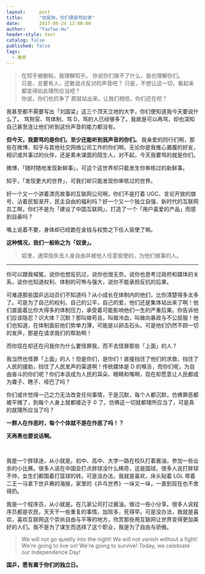 ```yaml
---
layout:     post
title:      "他是狗，你们便是苟奴隶"
date:       2017-06-24 12:00:00
author:     "TaoTao-Hu"
header-style: text
catalog: false
published: false
tags:
  - 被夹
---
```


> 在知乎被删帖，我理解知乎。
> 你说你们做不了什么，我也理解你们。
> <br/>
> 只是，总要有人，还敢说点反对的声音吧？
> 只是，不想让这一切，看起来都变得如此理所应当吧？
> <br/>
> 你说，你们也抗争了
> 那就站出来，让我们相信，你们还在吧？

我甚至都不需要写出「刘国梁」这三个顶天立地的大字，你们便知道我今天要说什么了。
骂狗官、骂体制、骂 D，骂的人已经够多了。我故是可以再骂，却也深知自己甚至连让他们听到这份声音的能力都没有。

**但今天，我要骂的是你们，至少还能听到我声音的你们。** 我亲爱的同行们啊，那些在微博、知乎与其他社交网络公司工作的你们啊。无论你是我推心置腹的好友，相识或共事过的伙伴，还是素未谋面的陌生人，对不起，今天我要骂的就是你们。

微博，「随时随地发现新鲜事」，可这个这世界却只能发生你审核过的新鲜事。

知乎，「发现更大的世界」，可我们却只能发现你审核过的世界。

好一个又一个讲着漂亮故事的互联网公司啊，你们不是打着 UGC、言论开放的旗号、沾着民智渐开，民主自由的福利吗？好一个又一个独立自强、新时代的互联网员工啊，你们不是为「建设了中国互联网」，打造了一个「用户喜爱的产品」而感到自豪吗？

嘴上说着不要，身体却已经跪在金钱与权势之下任人驱使了嘛。

**这种情况，我们一般称之为「奴隶」。**

> 奴隶，通常指失去人身自由并被他人任意驱使的，为他们做事的人。

---

你可以跟我喊冤，说你也想反抗过，说你也很无奈。说你也思考过政府和媒体的关系，说你也知道权利、体制的可怖与强大，说你不能承担反抗的后果。

可难道那些国乒远动员们不知道吗？从小成长在体制内的他们，比你清楚得多太多了。可是为了自己的权利、自己的公平，自己的爱，他们还是集体站出来了啊！他们直面着比你大得多的体制压力，承受着可能影响他们一生的严重后果。你告诉他们应该隐忍？识大体？沉默？那叫做苟且，叫做冷血，叫做向暴政与不公屈服！他们也知道，在体制面前他们势单力薄，可能是以卵击石头。可是他们仍然不顾一切的发声，那是在请求我们的帮助啊！

而你现在却还在问我你为什么要怪罪我，而不去怪罪那些「上面」的人？

我当然也怪罪「上面」的人！但是你们，是你们！直接挡住了他们的求救，挡住了人民的援助，挡住了人民发声的渠道啊！传统媒体是 D 的喉舌，而你们呢，为自由奋斗的你们呢？你们本该成为人民的耳朵、眼睛和嘴啊，现在却愿意让人民都成为聋子、瞎子、哑巴了吗？

你们或许觉得一己之力无法改变任何事情，于是沉默，每个人都沉默，仿佛罪恶都被平摊了，到每个人身上就都接近于 0 了。仿佛这一切就都理所应当了，可是真的就理所应当了吗？

**一群人在作恶时，每个个体就不是在作恶了吗！？**

**天再黑也要说话啊。**

<br />


我是一个胖球迷，从小就是。初中、高中、大学一路在校队打着酱油，参加一些业余的小比赛。很多人说在中国会打点胖球没什么稀奇，这是国球。很多人说打胖球不帅，女生们都围着打篮球的转。可是没办法，我就是喜欢，床头贴着 LGL 带着二王一马拿下世乒赛的海报，家里的《乒乓世界》一垛又一垛，一直到现在也不舍得扔。

我是一个程序员，从小就是。在几家公司打过酱油，做过一些小分享。很多人说程序员都是农民，天天干一些重复的事情，加班多，死得早。可是没办法，我就是喜欢，喜欢互联网这个崇尚自由与平等的地方，欣赏那些用互联网让世界变得更加美好的人们。我不是为了谋生而选择了这个职业，我是为了自由与骄傲。

> We will not go quietly into the night!
> We will not vanish without a fight!
> We're going to live on!
> We're going to survive!
> Today, we celebrate our Independence Day!

**国乒，愿有属于你们的独立日。**
